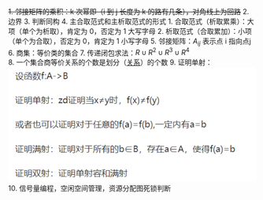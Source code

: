 ~~1. 邻接矩阵的乘积：k 次幂即（i 到 j 长度为 k 的路有几条），对角线上为回路~~
2. 边界
3. 判断同构
4. 主合取范式和主析取范式的形式
	1. 合取范式（析取累乘）：大项（单个为析取），肯定为 0，否定为 1 大写字母
	2. 析取范式（合取累加）：小项（单个为合取），否定为 0，肯定为 1 小写字母
5. 邻接矩阵：$A_{ij}$ 表示点 i 指向点j
6. 商集：等价类的集合
7. 传递闭包求法：$R\cup R^{2}\cup R^{3}\cup R^4$  
8. 一个集合商等价关系的个数是划分（[关系](离散数学/关系.md#^p9djby)）的个数
9. 证明单射：![](附件/Pasted%20image%2020230321093841.png)
10. 信号量编程，空闲空间管理，资源分配图死锁判断